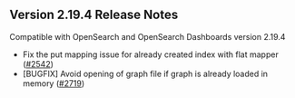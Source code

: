 ## Version 2.19.4 Release Notes

Compatible with OpenSearch and OpenSearch Dashboards version 2.19.4

* Fix the put mapping issue for already created index with flat mapper ([#2542](https://github.com/opensearch-project/k-NN/pull/2542))
* [BUGFIX] Avoid opening of graph file if graph is already loaded in memory ([#2719](https://github.com/opensearch-project/k-NN/pull/2719))